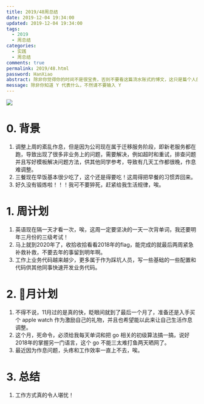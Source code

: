 ```yaml
---
title: 2019/48周总结
date: 2019-12-04 19:34:00
updated: 2019-12-04 19:34:00
tags:
  - 2019
  - 周总结
categories: 
  - 实践
  - 周总结
comments: true
permalink: 2019/48.html  
password: HanXiao
abstract: 除非你觉得你的时间不是很宝贵，否则不要看这篇流水账式的博文，这只是篇个人的工作的学习一个总结而已，没有包含任何的技术细节
message: 除非你知道 Y 代表什么，不然请不要输入 Y
---
```


![][0]  

# 0. 背景

1. 调整上周的紊乱作息，但是因为公司现在属于迁移服务阶段，即新老服务都在跑，导致出现了很多非业务上的问题，需要解决，例如超时和重试，排查问题并且写好模板解决问题方法，供其他同学参考，导致有几天工作都很晚，作息难调整。
2. 三餐现在早饭基本很少吃了，这个还是得要吃！这周得把早餐的习惯弄回来。
3. 好久没有锻炼啦！！！我可不要猝死，赶紧给我生活规律，唉。

<!--more-->

# 1. 周计划

1. 英语现在隔一天才看一次，唉，这周一定要坚决的一天一次背单词，我还要明年三月份的三级考试！
2. 马上就到2020年了，收拾收拾看看2018年的flag，能完成的就最后两周紧急补救补救，不要去年的事留到明年啊。
3. 工作上业务代码越来越少，更多属于作为踩坑人员，写一些基础的一些配置和代码供其他同事快速开发业务代码。

# 2. 月计划

1. 不得不说，11月过的是真的快，眨眼间就到了最后一个月了，准备还是入手买个 apple watch 作为激励自己的礼物，并且也希望能以此来让自己生活作息调整。
2. 这个月，死命令，必须给我每天单词和把 go 相关的初级算法搞一搞，说好2018年的掌握另一门语言，这个 go 不能三太难打鱼两天晒网了。
3. 最近因为作息问题，头疼和工作效率一直上不去，唉。

# 3. 总结

1. 工作方式真的令人堪忧！

[0]: https://leran2deeplearnjavawebtech.oss-cn-beijing.aliyuncs.com/background/2019-12-04%E5%A4%A9%E4%BD%9C%E8%B0%9C%E6%A1%88.webp